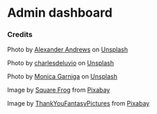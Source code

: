 # Admin dashboard

### Credits
  
Photo by <a href="https://unsplash.com/@alex_andrews?utm_source=unsplash&utm_medium=referral&utm_content=creditCopyText">Alexander Andrews</a> on <a href="https://unsplash.com/photos/mEdKuPYJe1I?utm_source=unsplash&utm_medium=referral&utm_content=creditCopyText">Unsplash</a>

Photo by <a href="https://unsplash.com/@charlesdeluvio?utm_source=unsplash&utm_medium=referral&utm_content=creditCopyText">charlesdeluvio</a> on <a href="https://unsplash.com/photos/K4mSJ7kc0As?utm_source=unsplash&utm_medium=referral&utm_content=creditCopyText">Unsplash</a>

Photo by <a href="https://unsplash.com/@dolis_ly?utm_source=unsplash&utm_medium=referral&utm_content=creditCopyText">Monica Garniga</a> on <a href="https://unsplash.com/wallpapers/art/cartoon?utm_source=unsplash&utm_medium=referral&utm_content=creditCopyText">Unsplash</a>

Image by <a href="https://pixabay.com/users/squarefrog-9690118/?utm_source=link-attribution&amp;utm_medium=referral&amp;utm_campaign=image&amp;utm_content=6639547">Square Frog</a> from <a href="https://pixabay.com//?utm_source=link-attribution&amp;utm_medium=referral&amp;utm_campaign=image&amp;utm_content=6639547">Pixabay</a>

Image by <a href="https://pixabay.com/users/thankyoufantasypictures-25472871/?utm_source=link-attribution&amp;utm_medium=referral&amp;utm_campaign=image&amp;utm_content=7755207">ThankYouFantasyPictures</a> from <a href="https://pixabay.com//?utm_source=link-attribution&amp;utm_medium=referral&amp;utm_campaign=image&amp;utm_content=7755207">Pixabay</a>